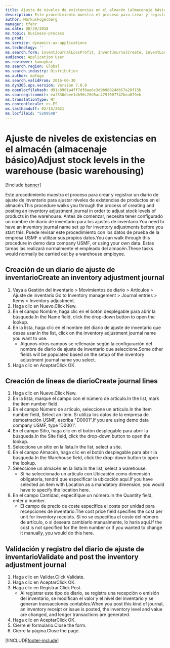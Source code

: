 ```yaml
---
title: Ajuste de niveles de existencias en el almacén (almacenaje básico)
description: Este procedimiento muestra el proceso para crear y registrar un diario de ajuste de inventario para ajustar niveles de existencias de productos en el almacén.
author: MarkusFogelberg
manager: tfehr
ms.date: 08/29/2018
ms.topic: business-process
ms.prod: ''
ms.service: dynamics-ax-applications
ms.technology: ''
ms.search.form: InventJournalLossProfit, InventJournalCreate, InventLocationIdLookup
audience: Application User
ms.reviewer: kamaybac
ms.search.region: Global
ms.search.industry: Distribution
ms.author: mafoge
ms.search.validFrom: 2016-06-30
ms.dyn365.ops.version: Version 7.0.0
ms.openlocfilehash: d91c8901a4ff7df8ae6c3d9b98024db57e29f15b
ms.sourcegitcommit: eaf330dbee1db96c20d5ac479f007747bea079eb
ms.translationtype: HT
ms.contentlocale: es-ES
ms.lasthandoff: 02/15/2021
ms.locfileid: "5209548"
---
```

# <a name="adjust-stock-levels-in-the-warehouse-basic-warehousing"></a><span data-ttu-id="93789-103">Ajuste de niveles de existencias en el almacén (almacenaje básico)</span><span class="sxs-lookup"><span data-stu-id="93789-103">Adjust stock levels in the warehouse (basic warehousing)</span></span>

[!include [banner](../../includes/banner.md)]

<span data-ttu-id="93789-104">Este procedimiento muestra el proceso para crear y registrar un diario de ajuste de inventario para ajustar niveles de existencias de productos en el almacén.</span><span class="sxs-lookup"><span data-stu-id="93789-104">This procedure walks you through the process of creating and posting an inventory adjustment journal in order to adjust stock levels of products in the warehouse.</span></span> <span data-ttu-id="93789-105">Antes de comenzar, necesita tener configurado un nombre de diario de inventario para los ajustes de inventario.</span><span class="sxs-lookup"><span data-stu-id="93789-105">You need to have an inventory journal name set up for inventory adjustments before you start this.</span></span> <span data-ttu-id="93789-106">Puede revisar este procedimiento con los datos de prueba de la empresa USMF o utilizar sus propios datos.</span><span class="sxs-lookup"><span data-stu-id="93789-106">You can walk through this procedure in demo data company USMF, or using your own data.</span></span> <span data-ttu-id="93789-107">Estas tareas las realizará normalmente el empleado del almacén.</span><span class="sxs-lookup"><span data-stu-id="93789-107">These tasks would normally be carried out by a warehouse employee.</span></span>


## <a name="create-an-inventory-adjustment-journal"></a><span data-ttu-id="93789-108">Creación de un diario de ajuste de inventario</span><span class="sxs-lookup"><span data-stu-id="93789-108">Create an inventory adjustment journal</span></span>
1. <span data-ttu-id="93789-109">Vaya a Gestión del inventario > Movimientos de diario > Artículos > Ajuste de inventario.</span><span class="sxs-lookup"><span data-stu-id="93789-109">Go to Inventory management > Journal entries > Items > Inventory adjustment.</span></span>
2. <span data-ttu-id="93789-110">Haga clic en Nuevo.</span><span class="sxs-lookup"><span data-stu-id="93789-110">Click New.</span></span>
3. <span data-ttu-id="93789-111">En el campo Nombre, haga clic en el botón desplegable para abrir la búsqueda.</span><span class="sxs-lookup"><span data-stu-id="93789-111">In the Name field, click the drop-down button to open the lookup.</span></span>
4. <span data-ttu-id="93789-112">En la lista, haga clic en el nombre del diario de ajuste de inventario que desea usar.</span><span class="sxs-lookup"><span data-stu-id="93789-112">In the list, click on the inventory adjustment journal name you want to use.</span></span>
    * <span data-ttu-id="93789-113">Algunos otros campos se rellenarán según la configuración del nombre de diario de ajuste de inventario que seleccione.</span><span class="sxs-lookup"><span data-stu-id="93789-113">Some other fields will be populated based on the setup of the inventory adjustment journal name you select.</span></span>  
5. <span data-ttu-id="93789-114">Haga clic en Aceptar</span><span class="sxs-lookup"><span data-stu-id="93789-114">Click OK.</span></span>

## <a name="create-journal-lines"></a><span data-ttu-id="93789-115">Creación de líneas de diario</span><span class="sxs-lookup"><span data-stu-id="93789-115">Create journal lines</span></span>
1. <span data-ttu-id="93789-116">Haga clic en Nuevo.</span><span class="sxs-lookup"><span data-stu-id="93789-116">Click New.</span></span>
2. <span data-ttu-id="93789-117">En la lista, marque el campo con el número de artículo.</span><span class="sxs-lookup"><span data-stu-id="93789-117">In the list, mark the item number field.</span></span>
3. <span data-ttu-id="93789-118">En el campo Número de artículo, seleccione un artículo.</span><span class="sxs-lookup"><span data-stu-id="93789-118">In the Item number field, Select an item.</span></span> <span data-ttu-id="93789-119">Si utiliza los datos de la empresa de demostración USMF, escriba "D0001".</span><span class="sxs-lookup"><span data-stu-id="93789-119">If you are using demo data company USMF, type 'D0001'.</span></span>
4. <span data-ttu-id="93789-120">En el campo Sitio, haga clic en el botón desplegable para abrir la búsqueda.</span><span class="sxs-lookup"><span data-stu-id="93789-120">In the Site field, click the drop-down button to open the lookup.</span></span>
5. <span data-ttu-id="93789-121">Seleccione un sitio en la lista.</span><span class="sxs-lookup"><span data-stu-id="93789-121">In the list, select a site.</span></span>
6. <span data-ttu-id="93789-122">En el campo Almacén, haga clic en el botón desplegable para abrir la búsqueda.</span><span class="sxs-lookup"><span data-stu-id="93789-122">In the Warehouse field, click the drop-down button to open the lookup.</span></span>
7. <span data-ttu-id="93789-123">Seleccione un almacén en la lista.</span><span class="sxs-lookup"><span data-stu-id="93789-123">In the list, select a warehouse.</span></span>
    * <span data-ttu-id="93789-124">Si ha seleccionado un artículo con Ubicación como dimensión obligatoria, tendrá que especificar la ubicación aquí.</span><span class="sxs-lookup"><span data-stu-id="93789-124">If you have selected an item with Location as a mandatory dimension, you would have to specify the location here.</span></span>  
8. <span data-ttu-id="93789-125">En el campo Cantidad, especifique un número.</span><span class="sxs-lookup"><span data-stu-id="93789-125">In the Quantity field, enter a number.</span></span>
    * <span data-ttu-id="93789-126">El campo de precio de coste especifica el coste por unidad para recepciones de inventario.</span><span class="sxs-lookup"><span data-stu-id="93789-126">The cost price field specifies the cost per unit for inventory receipts.</span></span> <span data-ttu-id="93789-127">Si no se especifica el coste del número de artículo, o si deseara cambiarlo manualmente, lo haría aquí.</span><span class="sxs-lookup"><span data-stu-id="93789-127">If the cost is not specified for the item number or if you wanted to change it manually, you would do this here.</span></span>  

## <a name="validate-and-post-the-inventory-adjustment-journal"></a><span data-ttu-id="93789-128">Validación y registro del diario de ajuste de inventario</span><span class="sxs-lookup"><span data-stu-id="93789-128">Validate and post the inventory adjustment journal</span></span>
1. <span data-ttu-id="93789-129">Haga clic en Validar.</span><span class="sxs-lookup"><span data-stu-id="93789-129">Click Validate.</span></span>
2. <span data-ttu-id="93789-130">Haga clic en Aceptar</span><span class="sxs-lookup"><span data-stu-id="93789-130">Click OK.</span></span>
3. <span data-ttu-id="93789-131">Haga clic en Registrar.</span><span class="sxs-lookup"><span data-stu-id="93789-131">Click Post.</span></span>
    * <span data-ttu-id="93789-132">Al registrar este tipo de diario, se registra una recepción o emisión del inventario, se modifican el valor y el nivel del inventario y se generan transacciones contables.</span><span class="sxs-lookup"><span data-stu-id="93789-132">When you post this kind of journal, an inventory receipt or issue is posted, the inventory level and value are changed, and ledger transactions are generated.</span></span>  
4. <span data-ttu-id="93789-133">Haga clic en Aceptar</span><span class="sxs-lookup"><span data-stu-id="93789-133">Click OK.</span></span>
5. <span data-ttu-id="93789-134">Cierre el formulario.</span><span class="sxs-lookup"><span data-stu-id="93789-134">Close the form.</span></span>
6. <span data-ttu-id="93789-135">Cierre la página.</span><span class="sxs-lookup"><span data-stu-id="93789-135">Close the page.</span></span>



[!INCLUDE[footer-include](../../../includes/footer-banner.md)]